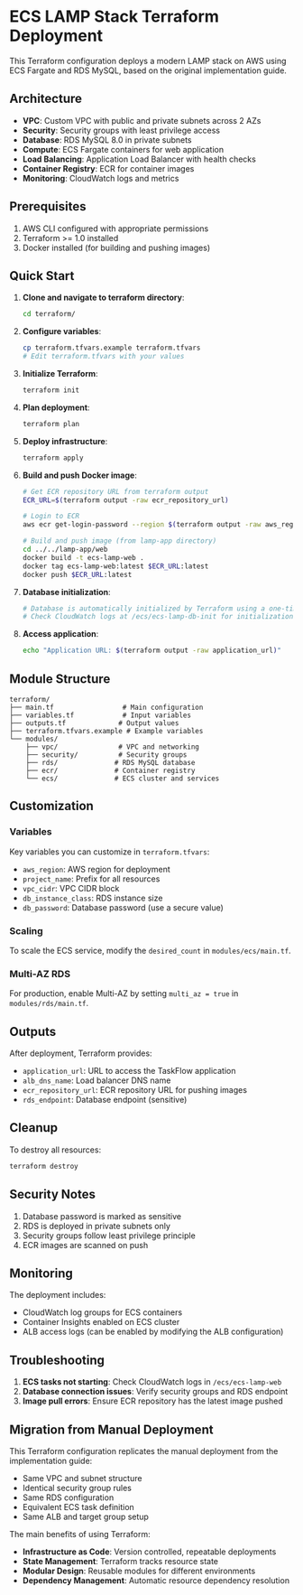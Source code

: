# ECS LAMP Stack Terraform Deployment

This Terraform configuration deploys a modern LAMP stack on AWS using ECS Fargate and RDS MySQL, based on the original implementation guide.

## Architecture

- **VPC**: Custom VPC with public and private subnets across 2 AZs
- **Security**: Security groups with least privilege access
- **Database**: RDS MySQL 8.0 in private subnets
- **Compute**: ECS Fargate containers for web application
- **Load Balancing**: Application Load Balancer with health checks
- **Container Registry**: ECR for container images
- **Monitoring**: CloudWatch logs and metrics

## Prerequisites

1. AWS CLI configured with appropriate permissions
2. Terraform >= 1.0 installed
3. Docker installed (for building and pushing images)

## Quick Start

1. **Clone and navigate to terraform directory**:
   ```bash
   cd terraform/
   ```

2. **Configure variables**:
   ```bash
   cp terraform.tfvars.example terraform.tfvars
   # Edit terraform.tfvars with your values
   ```

3. **Initialize Terraform**:
   ```bash
   terraform init
   ```

4. **Plan deployment**:
   ```bash
   terraform plan
   ```

5. **Deploy infrastructure**:
   ```bash
   terraform apply
   ```

6. **Build and push Docker image**:
   ```bash
   # Get ECR repository URL from terraform output
   ECR_URL=$(terraform output -raw ecr_repository_url)
   
   # Login to ECR
   aws ecr get-login-password --region $(terraform output -raw aws_region) | docker login --username AWS --password-stdin $ECR_URL
   
   # Build and push image (from lamp-app directory)
   cd ../../lamp-app/web
   docker build -t ecs-lamp-web .
   docker tag ecs-lamp-web:latest $ECR_URL:latest
   docker push $ECR_URL:latest
   ```

7. **Database initialization**:
   ```bash
   # Database is automatically initialized by Terraform using a one-time ECS task
   # Check CloudWatch logs at /ecs/ecs-lamp-db-init for initialization status
   ```

8. **Access application**:
   ```bash
   echo "Application URL: $(terraform output -raw application_url)"
   ```

## Module Structure

```
terraform/
├── main.tf                 # Main configuration
├── variables.tf            # Input variables
├── outputs.tf             # Output values
├── terraform.tfvars.example # Example variables
└── modules/
    ├── vpc/               # VPC and networking
    ├── security/          # Security groups
    ├── rds/              # RDS MySQL database
    ├── ecr/              # Container registry
    └── ecs/              # ECS cluster and services
```

## Customization

### Variables

Key variables you can customize in `terraform.tfvars`:

- `aws_region`: AWS region for deployment
- `project_name`: Prefix for all resources
- `vpc_cidr`: VPC CIDR block
- `db_instance_class`: RDS instance size
- `db_password`: Database password (use a secure value)

### Scaling

To scale the ECS service, modify the `desired_count` in `modules/ecs/main.tf`.

### Multi-AZ RDS

For production, enable Multi-AZ by setting `multi_az = true` in `modules/rds/main.tf`.

## Outputs

After deployment, Terraform provides:

- `application_url`: URL to access the TaskFlow application
- `alb_dns_name`: Load balancer DNS name
- `ecr_repository_url`: ECR repository URL for pushing images
- `rds_endpoint`: Database endpoint (sensitive)

## Cleanup

To destroy all resources:

```bash
terraform destroy
```

## Security Notes

1. Database password is marked as sensitive
2. RDS is deployed in private subnets only
3. Security groups follow least privilege principle
4. ECR images are scanned on push

## Monitoring

The deployment includes:

- CloudWatch log groups for ECS containers
- Container Insights enabled on ECS cluster
- ALB access logs (can be enabled by modifying the ALB configuration)

## Troubleshooting

1. **ECS tasks not starting**: Check CloudWatch logs in `/ecs/ecs-lamp-web`
2. **Database connection issues**: Verify security groups and RDS endpoint
3. **Image pull errors**: Ensure ECR repository has the latest image pushed

## Migration from Manual Deployment

This Terraform configuration replicates the manual deployment from the implementation guide:

- Same VPC and subnet structure
- Identical security group rules
- Same RDS configuration
- Equivalent ECS task definition
- Same ALB and target group setup

The main benefits of using Terraform:

- **Infrastructure as Code**: Version controlled, repeatable deployments
- **State Management**: Terraform tracks resource state
- **Modular Design**: Reusable modules for different environments
- **Dependency Management**: Automatic resource dependency resolution